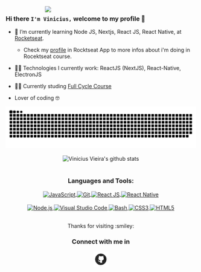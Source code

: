 <img align="right" width="400" src="https://i.giphy.com/media/l3q2WMhNcyFOWP280/giphy.webp" />

### Hi there `I'm Vinicius,` welcome to my profile 👋

- :rocket: I’m currently learning Node JS, Nextjs, React JS, React Native, at [Rocketseat](https://rocketseat.com.br).
    - Check my [profile](https://app.rocketseat.com.br/me/viniciusvieira) in Rocktseat App to more infos about i'm doing in Rocektseat course. 
- :man_technologist: Technologies I currently work: ReactJS (NextJS), React-Native, ElectronJS
- :man_technologist: Currently studing [Full Cycle Course](https://fullcycle.com.br/)

- Lover of coding 🤓


<div align="center" >
    <img align="center" alt="HTML5" src="https://github.com/ViniciusDanielHub/ViniciusDanielHub/blob/main/.github/workflows/github-contribution-grid-snake.svg" /> 
    <br />
    <br />
     <img align="center" width="367" src="https://github-readme-stats.vercel.app/api/top-langs/?username=ViniciusDanielHub&layout=compact&theme=algolia" alt="Vinicius Vieira's github stats" />
</div>
    
<br />

<div align="center">
   <h3>Languages and Tools:</h3>
    <div>
         <a href="https://developer.mozilla.org/pt-BR/docs/Web/JavaScript">
            <img align="center" alt="JavaScript" src="https://img.shields.io/badge/-Javascript-222222?style=for-the-badge&logoColor=ff0&logo=javascript" />
        </a>
        <a href="https://git-scm.com">
            <img align="center" alt="Git" src="https://img.shields.io/badge/-Git-F54D27?style=for-the-badge&logoColor=fff&logo=git" />
         </a>
         <a href="https://pt-br.reactjs.org">
            <img align="center" alt="React JS" src="https://img.shields.io/badge/-React-0499B0?style=for-the-badge&logoColor=fff&logo=react" />
        </a>
         <a href="https://reactnative.dev" >
            <img align="center" alt="React Native" src="https://img.shields.io/badge/-React_Native-0488B0?style=for-the-badge&logoColor=fff&logo=react" />
        </a>
    </div>
    <br/>
    <div>
        <a href="https://nodejs.org/en/">
            <img align="center" alt="Node.js" src="https://img.shields.io/badge/-Node_JS-018635?style=for-the-badge&logoColor=fff&logo=node.js" />
        </a>
        <a href="https://code.visualstudio.com">
            <img align="center" alt="Visual Studio Code" src="https://img.shields.io/badge/-VS_Code-0074C1?style=for-the-badge&logoColor=fff&logo=visual-studio-code" />
        </a>
        <a href="https://ohmyz.sh">
            <img align="center" alt="Bash" src="https://img.shields.io/badge/-Terminal-0277BD?style=for-the-badge&logoColor=fff&logo=powershell" />
        </a>
        <a href="https://www.w3.org/Style/CSS/Overview.en.html">
            <img align="center" alt="CSS3" src="https://img.shields.io/badge/-CSS3-57A7E4?style=for-the-badge&logoColor=fff&logo=css3" />
        </a>
        <a href="https://developer.mozilla.org/pt-BR/docs/Web/HTML/HTML5"> 
            <img align="center" alt="HTML5" src="https://img.shields.io/badge/-HTML5-E54C21?style=for-the-badge&logoColor=fff&logo=html5" /> 
        </a>
    </div>
 </div>
 
 <br/>
 
<div>
    <div align="center" >
        <p>Thanks for visiting :smiley:</>
    </div>

<div align="center">
    <h3 align="center">Connect with me in</h3>
    <a  href="https://https://github.com/ViniciusDanielHub">
        <img align="center" alt="Vinicius Vieira | Github" width="40px"  src="https://github.com/ViniciusDanielHub/ViniciusDanielHub/blob/main/img/github.png" />
    </a>
</div>
